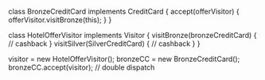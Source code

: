 

class BronzeCreditCard implements CreditCard {
    accept(offerVisitor) {
        offerVisitor.visitBronze(this);
    }
}

class HotelOfferVisitor implements Visitor {
        visitBronze(bronzeCreditCard) {
            // cashback
        }
        visitSilver(SilverCreditCard) {
            // cashback
        }
}

visitor = new HotelOfferVisitor();
bronzeCC = new  BronzeCreditCard();
bronzeCC.accept(visitor); // double dispatch
